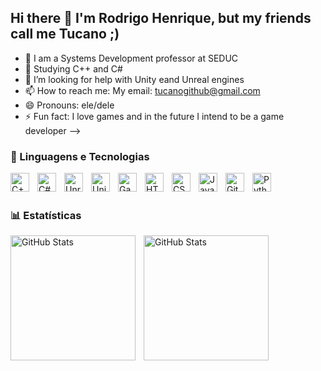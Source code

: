## Hi there 👋 I'm Rodrigo Henrique, but my friends call me Tucano ;)

- 🔭 I am a Systems Development professor at SEDUC
- 🌱 Studying C++ and C#
- 🤔 I’m looking for help with Unity eand Unreal engines
- 📫 How to reach me: My email: tucanogithub@gmail.com
- 😄 Pronouns: ele/dele
- ⚡ Fun fact: I love games and in the future I intend to be a game developer
-->

### 🤖 Linguagens e Tecnologias

<img 
    align="left" 
    alt="C++" 
    title="C++"
    width="30px" 
    style="padding-right: 10px;" 
    src="https://cdn.jsdelivr.net/gh/devicons/devicon@latest/icons/cplusplus/cplusplus-original.svg" 
/>
<img 
        align="left" 
        alt="C#" 
        title="C#"
        width="30px" 
        style="padding-right: 10px;" 
        src="https://cdn.jsdelivr.net/gh/devicons/devicon@latest/icons/csharp/csharp-original.svg" 
    />
    <img 
        align="left" 
        alt="Unreal Engine" 
        title="Unreal Engine"
        width="30px" 
        style="padding-right: 10px;" 
        src="https://cdn.jsdelivr.net/gh/devicons/devicon@latest/icons/unrealengine/unrealengine-original.svg" 
    />
    <img 
        align="left" 
        alt="Unity" 
        title="Unity"
        width="30px" 
        style="padding-right: 10px;" 
        src="https://cdn.jsdelivr.net/gh/devicons/devicon@latest/icons/unity/unity-original.svg" 
    />
<img 
    align="left" 
    alt="GameMaker" 
    title="GameMaker"
    width="30px" 
    style="padding-right: 10px;" 
    src="https://cdn.jsdelivr.net/gh/devicons/devicon/icons/gamemaker/gamemaker-original.svg" 
/>


<img 
    align="left" 
    alt="HTML"
    title="HTML" 
    width="30px" 
    style="padding-right: 10px;" 
    src="https://cdn.jsdelivr.net/gh/devicons/devicon@latest/icons/html5/html5-original.svg" 
/>
<img 
    align="left" 
    alt="CSS" 
    title="CSS"
    width="30px" 
    style="padding-right: 10px;" 
    src="https://cdn.jsdelivr.net/gh/devicons/devicon@latest/icons/css3/css3-original.svg" 
/>
<img 
    align="left" 
    alt="JavaScript" 
    title="JavaScript"
    width="30px" 
    style="padding-right: 10px;" 
    src="https://cdn.jsdelivr.net/gh/devicons/devicon@latest/icons/javascript/javascript-original.svg" 
/>
<img 
    align="left" 
    alt="Git" 
    title="Git"
    width="30px" 
    style="padding-right: 10px;" 
    src="https://cdn.jsdelivr.net/gh/devicons/devicon@latest/icons/git/git-original.svg" 
/>
<img 
    align="left" 
    alt="Python" 
    title="Python"
    width="30px" 
    style="padding-right: 10px;" 
    src="https://cdn.jsdelivr.net/gh/devicons/devicon@latest/icons/python/python-original.svg" 
/>

<br/>
<br/>

### 📊 Estatísticas

<p>
  <img 
    align="left" 
    alt="GitHub Stats" 
    height="200" 
    style="padding-right: 10px;" 
    src="https://github-readme-stats.vercel.app/api?username=TucanoiDEV&show_icons=true&theme=tokyonight&include_all_commits=true&locale=pt-br" 
  />

<img 
      align="left" 
      alt="GitHub Stats" 
      height="200" 
      src="https://github-readme-stats.vercel.app/api/top-langs/?username=tucanoidev&theme=tokyonight&layout=compact&custom_title=Tecnologias&langs_count=9" 
  />

</p>
